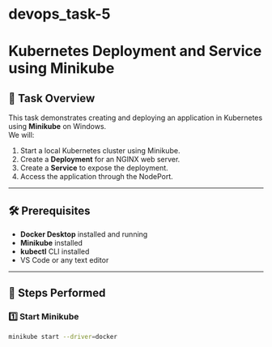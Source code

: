 # devops_task-5
# Kubernetes Deployment and Service using Minikube

## 📌 Task Overview
This task demonstrates creating and deploying an application in Kubernetes using **Minikube** on Windows.  
We will:
1. Start a local Kubernetes cluster using Minikube.
2. Create a **Deployment** for an NGINX web server.
3. Create a **Service** to expose the deployment.
4. Access the application through the NodePort.

---

## 🛠 Prerequisites
- **Docker Desktop** installed and running
- **Minikube** installed
- **kubectl** CLI installed
- VS Code or any text editor

---

## 🚀 Steps Performed

### 1️⃣ Start Minikube
```bash
minikube start --driver=docker
